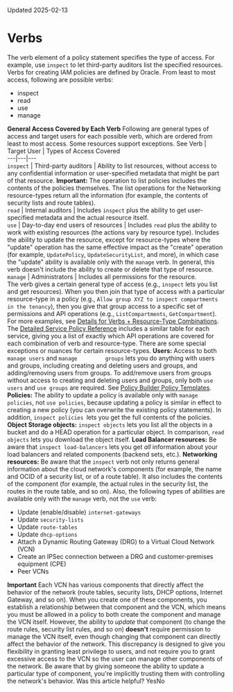 Updated 2025-02-13
# Verbs
The verb element of a policy statement specifies the type of access. For example, use `inspect` to let third-party auditors list the specified resources.
Verbs for creating IAM policies are defined by Oracle.
From least to most access, following are possible verbs:
  * inspect
  * read
  * use
  * manage


**General Access Covered by Each Verb**
Following are general types of access and target users for each possible verb, which are ordered from least to most access. Some resources support exceptions. See 
Verb | Target User | Types of Access Covered  
---|---|---  
`inspect` | Third-party auditors | Ability to list resources, without access to any confidential information or user-specified metadata that might be part of that resource. **Important:** The operation to list policies includes the contents of the policies themselves. The list operations for the Networking resource-types return all the information (for example, the contents of security lists and route tables).   
`read` | Internal auditors | Includes `inspect` plus the ability to get user-specified metadata and the actual resource itself.   
`use` | Day-to-day end users of resources | Includes `read` plus the ability to work with existing resources (the actions vary by resource type). Includes the ability to update the resource, except for resource-types where the "update" operation has the same effective impact as the "create" operation (for example, `UpdatePolicy`, `UpdateSecurityList`, and more), in which case the "update" ability is available only with the `manage` verb. In general, this verb doesn't include the ability to create or delete that type of resource.  
`manage` | Administrators | Includes all permissions for the resource.  
The verb gives a certain general type of access (e.g., `inspect` lets you list and get resources). When you then join that type of access with a particular resource-type in a policy (e.g., `Allow group XYZ to inspect compartments in the tenancy`), then you give that group access to a specific set of permissions and API operations (e.g., `ListCompartments`, `GetCompartment`). For more examples, see [Details for Verbs + Resource-Type Combinations](https://docs.oracle.com/en-us/iaas/Content/Identity/policyreference/iampolicyreference.htm#Identity). The [Detailed Service Policy Reference](https://docs.oracle.com/en-us/iaas/Content/Identity/policyreference/policyreference.htm "Get an overview of IAM policy reference topics, including verbs, resources types, and general variables.") includes a similar table for each service, giving you a list of exactly which API operations are covered for each combination of verb and resource-type. 
There are some special exceptions or nuances for certain resource-types. 
**Users:** Access to both `manage users` and `manage         groups` lets you do anything with users and groups, including creating and deleting users and groups, and adding/removing users from groups. To add/remove users from groups without access to creating and deleting users and groups, only both `use users` and `use groups` are required. See [Policy Builder Policy Templates](https://docs.oracle.com/en-us/iaas/Content/Identity/policiescommon/commonpolicies.htm#top). 
**Policies:** The ability to update a policy is available only with `manage policies`, not `use policies`, because updating a policy is similar in effect to creating a new policy (you can overwrite the existing policy statements). In addition, `inspect policies `lets you get the full contents of the policies. 
**Object Storage objects:** `inspect objects` lets you list all the objects in a bucket and do a HEAD operation for a particular object. In comparison, `read objects` lets you download the object itself.
**Load Balancer resources:** Be aware that `inspect load-balancers` lets you get _all_ information about your load balancers and related components (backend sets, etc.). 
**Networking resources:**
Be aware that the `inspect` verb not only returns general information about the cloud network's components (for example, the name and OCID of a security list, or of a route table). It also includes the contents of the component (for example, the actual rules in the security list, the routes in the route table, and so on). 
Also, the following types of abilities are available only with the `manage` verb, not the `use` verb:
  * Update (enable/disable) `internet-gateways`
  * Update `security-lists`
  * Update `route-tables`
  * Update `dhcp-options`
  * Attach a Dynamic Routing Gateway (DRG) to a Virtual Cloud Network (VCN)
  * Create an IPSec connection between a DRG and customer-premises equipment (CPE)
  * Peer VCNs


**Important** Each VCN has various components that directly affect the behavior of the network (route tables, security lists, DHCP options, Internet Gateway, and so on). When you create one of these components, you establish a relationship between that component and the VCN, which means you must be allowed in a policy to both create the component and manage the VCN itself. However, the ability to _update_ that component (to change the route rules, security list rules, and so on) **doesn't** require permission to manage the VCN itself, even though changing that component can directly affect the behavior of the network. This discrepancy is designed to give you flexibility in granting least privilege to users, and not require you to grant excessive access to the VCN so the user can manage other components of the network. Be aware that by giving someone the ability to update a particular type of component, you're implicitly trusting them with controlling the network's behavior.
Was this article helpful?
YesNo

